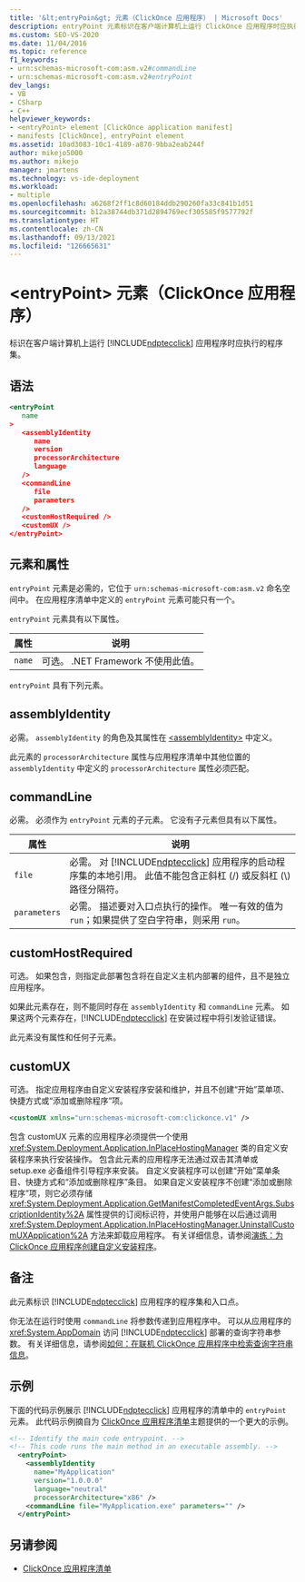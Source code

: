 ```yaml
---
title: '&lt;entryPoin&gt; 元素（ClickOnce 应用程序） | Microsoft Docs'
description: entryPoint 元素标识在客户端计算机上运行 ClickOnce 应用程序时应执行的程序集。
ms.custom: SEO-VS-2020
ms.date: 11/04/2016
ms.topic: reference
f1_keywords:
- urn:schemas-microsoft-com:asm.v2#commandLine
- urn:schemas-microsoft-com:asm.v2#entryPoint
dev_langs:
- VB
- CSharp
- C++
helpviewer_keywords:
- <entryPoint> element [ClickOnce application manifest]
- manifests [ClickOnce], entryPoint element
ms.assetid: 10ad3083-10c1-4189-a870-9bba2eab244f
author: mikejo5000
ms.author: mikejo
manager: jmartens
ms.technology: vs-ide-deployment
ms.workload:
- multiple
ms.openlocfilehash: a6268f2ff1c8d60184ddb290260fa33c841b1d51
ms.sourcegitcommit: b12a38744db371d2894769ecf305585f9577792f
ms.translationtype: HT
ms.contentlocale: zh-CN
ms.lasthandoff: 09/13/2021
ms.locfileid: "126665631"
---
```

# <a name="ltentrypointgt-element-clickonce-application"></a>&lt;entryPoint&gt; 元素（ClickOnce 应用程序）
标识在客户端计算机上运行 [!INCLUDE[ndptecclick](../deployment/includes/ndptecclick_md.md)] 应用程序时应执行的程序集。

## <a name="syntax"></a>语法

```xml
<entryPoint
   name
>
   <assemblyIdentity
      name
      version
      processorArchitecture
      language
   />
   <commandLine
      file
      parameters
   />
   <customHostRequired />
   <customUX />
</entryPoint>
```

## <a name="elements-and-attributes"></a>元素和属性
 `entryPoint` 元素是必需的，它位于 `urn:schemas-microsoft-com:asm.v2` 命名空间中。 在应用程序清单中定义的 `entryPoint` 元素可能只有一个。

 `entryPoint` 元素具有以下属性。

|属性|说明|
|---------------|-----------------|
|`name`|可选。 .NET Framework 不使用此值。|

 `entryPoint` 具有下列元素。

## <a name="assemblyidentity"></a>assemblyIdentity
 必需。 `assemblyIdentity` 的角色及其属性在 [\<assemblyIdentity>](../deployment/assemblyidentity-element-clickonce-application.md) 中定义。

 此元素的 `processorArchitecture` 属性与应用程序清单中其他位置的 `assemblyIdentity` 中定义的 `processorArchitecture` 属性必须匹配。

## <a name="commandline"></a>commandLine
 必需。 必须作为 `entryPoint` 元素的子元素。 它没有子元素但具有以下属性。

| 属性 | 说明 |
|--------------| - |
| `file` | 必需。 对 [!INCLUDE[ndptecclick](../deployment/includes/ndptecclick_md.md)] 应用程序的启动程序集的本地引用。 此值不能包含正斜杠 (/) 或反斜杠 (\\) 路径分隔符。 |
| `parameters` | 必需。 描述要对入口点执行的操作。 唯一有效的值为 `run`；如果提供了空白字符串，则采用 `run`。 |

## <a name="customhostrequired"></a>customHostRequired
 可选。 如果包含，则指定此部署包含将在自定义主机内部署的组件，且不是独立应用程序。

 如果此元素存在，则不能同时存在 `assemblyIdentity` 和 `commandLine` 元素。 如果这两个元素存在，[!INCLUDE[ndptecclick](../deployment/includes/ndptecclick_md.md)] 在安装过程中将引发验证错误。

 此元素没有属性和任何子元素。

## <a name="customux"></a>customUX
 可选。 指定应用程序由自定义安装程序安装和维护，并且不创建“开始”菜单项、快捷方式或“添加或删除程序”项。

```xml
<customUX xmlns="urn:schemas-microsoft-com:clickonce.v1" />
```

 包含 customUX 元素的应用程序必须提供一个使用 <xref:System.Deployment.Application.InPlaceHostingManager> 类的自定义安装程序来执行安装操作。 包含此元素的应用程序无法通过双击其清单或 setup.exe 必备组件引导程序来安装。 自定义安装程序可以创建“开始”菜单条目、快捷方式和“添加或删除程序”条目。 如果自定义安装程序不创建“添加或删除程序”项，则它必须存储 <xref:System.Deployment.Application.GetManifestCompletedEventArgs.SubscriptionIdentity%2A> 属性提供的订阅标识符，并使用户能够在以后通过调用 <xref:System.Deployment.Application.InPlaceHostingManager.UninstallCustomUXApplication%2A> 方法来卸载应用程序。 有关详细信息，请参阅[演练：为 ClickOnce 应用程序创建自定义安装程序](../deployment/walkthrough-creating-a-custom-installer-for-a-clickonce-application.md)。

## <a name="remarks"></a>备注
 此元素标识 [!INCLUDE[ndptecclick](../deployment/includes/ndptecclick_md.md)] 应用程序的程序集和入口点。

 你无法在运行时使用 `commandLine` 将参数传递到应用程序中。 可以从应用程序的 <xref:System.AppDomain> 访问 [!INCLUDE[ndptecclick](../deployment/includes/ndptecclick_md.md)] 部署的查询字符串参数。 有关详细信息，请参阅[如何：在联机 ClickOnce 应用程序中检索查询字符串信息](../deployment/how-to-retrieve-query-string-information-in-an-online-clickonce-application.md)。

## <a name="example"></a>示例
 下面的代码示例展示 [!INCLUDE[ndptecclick](../deployment/includes/ndptecclick_md.md)] 应用程序的清单中的 `entryPoint` 元素。 此代码示例摘自为 [ClickOnce 应用程序清单](../deployment/clickonce-application-manifest.md)主题提供的一个更大的示例。

```xml
<!-- Identify the main code entrypoint. -->
<!-- This code runs the main method in an executable assembly. -->
  <entryPoint>
    <assemblyIdentity
      name="MyApplication"
      version="1.0.0.0"
      language="neutral"
      processorArchitecture="x86" />
    <commandLine file="MyApplication.exe" parameters="" />
  </entryPoint>
```

## <a name="see-also"></a>另请参阅
- [ClickOnce 应用程序清单](../deployment/clickonce-application-manifest.md)
